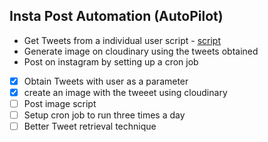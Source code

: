 ## Insta Post Automation (AutoPilot)

- Get Tweets from a individual user script - [script](https://github.com/xanf-code/Insta-Automation-User-Tweets)
- Generate image on cloudinary using the tweets obtained
- Post on instagram by setting up a cron job

- [x] Obtain Tweets with user as a parameter
- [x] create an image with the tweeet using cloudinary
- [ ] Post image script
- [ ] Setup cron job to run three times a day
- [ ] Better Tweet retrieval technique
